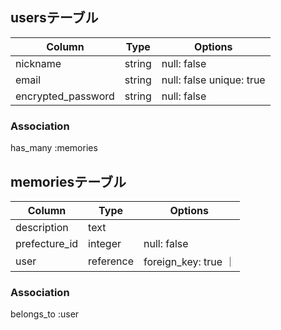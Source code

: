 ## usersテーブル

|Column             |Type    |Options      |
|-------------------|--------|-------------|
| nickname          | string | null: false |
| email             | string | null: false unique: true|
| encrypted_password| string | null: false |


### Association
has_many :memories


##  memoriesテーブル

|Column                |Type         |Options      |
|---------------------|-------------|-------------|
| description         | text        |             |
| prefecture_id       | integer     | null: false |
| user                | reference   | foreign_key: true ｜


### Association
belongs_to :user 